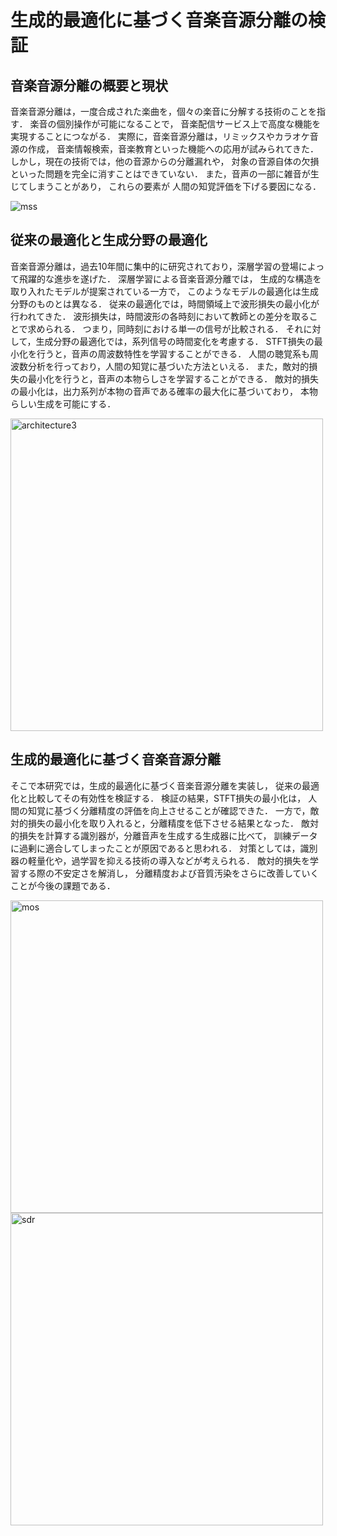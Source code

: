 # 生成的最適化に基づく音楽音源分離の検証

## 音楽音源分離の概要と現状
音楽音源分離は，一度合成された楽曲を，個々の楽音に分解する技術のことを指す．
楽音の個別操作が可能になることで，
音楽配信サービス上で高度な機能を実現することにつながる．
実際に，音楽音源分離は，リミックスやカラオケ音源の作成，
音楽情報検索，音楽教育といった機能への応用が試みられてきた．
しかし，現在の技術では，他の音源からの分離漏れや，
対象の音源自体の欠損といった問題を完全に消すことはできていない．
また，音声の一部に雑音が生じてしまうことがあり，
これらの要素が 人間の知覚評価を下げる要因になる．

![mss](https://user-images.githubusercontent.com/67317828/217166245-1a1c9739-0cfa-4844-84f9-659218a9bf5e.gif)

## 従来の最適化と生成分野の最適化
音楽音源分離は，過去10年間に集中的に研究されており，深層学習の登場によって飛躍的な進歩を遂げた．
深層学習による音楽音源分離では，
生成的な構造を取り入れたモデルが提案されている一方で，
このようなモデルの最適化は生成分野のものとは異なる．
従来の最適化では，時間領域上で波形損失の最小化が行われてきた．
波形損失は，時間波形の各時刻において教師との差分を取ることで求められる．
つまり，同時刻における単一の信号が比較される．
それに対して，生成分野の最適化では，系列信号の時間変化を考慮する．
STFT損失の最小化を行うと，音声の周波数特性を学習することができる．
人間の聴覚系も周波数分析を行っており，人間の知覚に基づいた方法といえる．
また，敵対的損失の最小化を行うと，音声の本物らしさを学習することができる．
敵対的損失の最小化は，出力系列が本物の音声である確率の最大化に基づいており，
本物らしい生成を可能にする．

<img width="500" alt="architecture3" src="https://user-images.githubusercontent.com/67317828/217165468-09999921-727f-4427-999d-d29c7e9862b8.png">

## 生成的最適化に基づく音楽音源分離
そこで本研究では，生成的最適化に基づく音楽音源分離を実装し，
従来の最適化と比較してその有効性を検証する．
検証の結果，STFT損失の最小化は，
人間の知覚に基づく分離精度の評価を向上させることが確認できた．
一方で，敵対的損失の最小化を取り入れると，分離精度を低下させる結果となった．
敵対的損失を計算する識別器が，分離音声を生成する生成器に比べて，
訓練データに過剰に適合してしまったことが原因であると思われる．
対策としては，識別器の軽量化や，過学習を抑える技術の導入などが考えられる．
敵対的損失を学習する際の不安定さを解消し，
分離精度および音質汚染をさらに改善していくことが今後の課題である．

<img width="500" alt="mos" src="https://user-images.githubusercontent.com/67317828/217165737-f65893ec-c37f-4c64-b1df-6c7952dbdba2.png">
<img width="500" alt="sdr" src="https://user-images.githubusercontent.com/67317828/217165754-8ab9c279-5d66-47b0-bac3-e2868312cdea.png">
